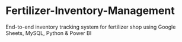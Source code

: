 # Fertilizer-Inventory-Management
End-to-end inventory tracking system for fertilizer shop using Google Sheets, MySQL, Python &amp; Power BI
